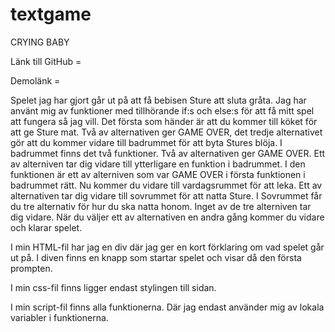 # textgame

CRYING BABY

Länk till GitHub = 

Demolänk =  

Spelet jag har gjort går ut på att få bebisen Sture att sluta gråta. 
Jag har använt mig av funktioner med tillhörande if:s och else:s för 
att få mitt spel att fungera så jag vill. 
Det första som händer är att du kommer till köket för att ge Sture mat. 
Två av alternativen ger GAME OVER, det tredje alternativet gör att du kommer
vidare till badrummet för att byta Stures blöja. 
I badrummet finns det två funktioner. Två av alternativen ger GAME OVER. Ett
av alterniven tar dig vidare till ytterligare en funktion i badrummet. I den funktionen
är ett av alterniven som var GAME OVER i första funktionen i badrummet rätt. 
Nu kommer du vidare till vardagsrummet för att leka. Ett av alternativen tar 
dig vidare till sovrummet för att natta Sture. 
I Sovrummet får du tre alternativ för hur du ska natta honom. Inget av de tre alterniven tar 
dig vidare. När du väljer ett av alternativen en andra gång kommer du vidare och 
klarar spelet. 


I min HTML-fil har jag en div där jag ger en kort förklaring om vad 
spelet går ut på. I diven finns en knapp som startar spelet och visar
då den första prompten. 


I min css-fil finns ligger endast stylingen till sidan. 


I min script-fil finns alla funktionerna. Där jag endast använder mig av 
lokala variabler i funktionerna. 

